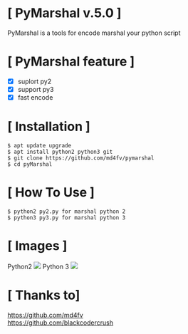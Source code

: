 #  [ PyMarshal v.5.0 ]

PyMarshal is a tools for encode marshal your python script

# [ PyMarshal feature ]
- [x] suplort py2
- [x] support py3
- [x] fast encode

# [ Installation ]
```
$ apt update upgrade
$ apt install python2 python3 git
$ git clone https://github.com/md4fv/pymarshal
$ cd pyMarshal
```

# [ How To Use ]
```
$ python2 py2.py for marshal python 2
$ python3 py3.py for marshal python 3
```
# [ Images ]
Python2 
<img src=".images/py2.png" />
Python 3
<img src=".images/py3.png" />

# [ Thanks to]
https://github.com/md4fv<br>
https://github.com/blackcodercrush<br>

